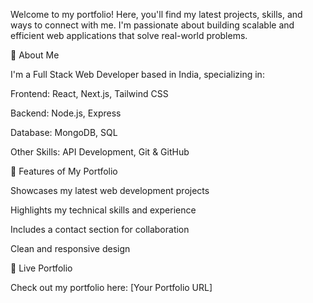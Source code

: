 Welcome to my portfolio! Here, you'll find my latest projects, skills, and ways to connect with me. I'm passionate about building scalable and efficient web applications that solve real-world problems.

🌟 About Me

I'm a Full Stack Web Developer based in India, specializing in:

Frontend: React, Next.js, Tailwind CSS

Backend: Node.js, Express

Database: MongoDB, SQL

Other Skills: API Development, Git & GitHub

📌 Features of My Portfolio

Showcases my latest web development projects

Highlights my technical skills and experience

Includes a contact section for collaboration

Clean and responsive design

🔗 Live Portfolio

Check out my portfolio here: [Your Portfolio URL]
